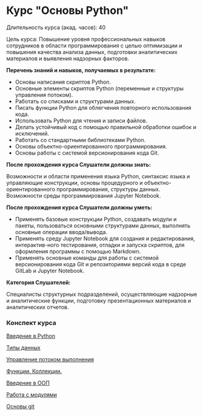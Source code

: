 Курс "Основы Python"
====================

Длительность курса (акад. часов): 40

Цель курса: Повышение уровня профессиональных навыков сотрудников в области программирования с целью оптимизации и повышения качества анализа данных, подготовки аналитических материалов и выявления надзорных факторов.

**Перечень знаний и навыков, получаемых в результате:**

- Основы написания скриптов Python.
- Основные элементы скриптов Python (переменные и структуры управления потоком).
- Работать со списками и структурами данных.
- Писать функции Python для облегчения повторного использования кода.
- Использовать Python для чтения и записи файлов.
- Делать устойчивый код с помощью правильной обработки ошибок и исключений.
- Работать со стандартными библиотеками Python.
- Основы объектно-ориентированного программирования.
- Основы работы с системой версионирования кода Git.

**После прохождения курса Слушатели должны знать:**

Возможности и области применения языка Python, синтаксис языка и управляющие конструкции, основы процедурного и объектно-ориентированного программирования, структуры данных. Возможности среды программирования Jupyter Notebook.

**После прохождения курса Слушатели должны уметь:**

- Применять базовые конструкции Python, создавать модули и пакеты, пользоваться основными структурами данных, выполнять основные операции ввода/вывода.
- Применять среду Jupyter Notebook для создания и редактирования, интерактив-ного тестирования, отладки и запуска скриптов, для оформления программы с помощью Markdown.
- Применять основные команды для работы с системой версионирования кода Git и репозиториями версий кода в среде GitLab и Jupyter Notebook.

**Категория Слушателей:**

Специалисты структурных подразделений, осуществляющие надзорные и аналитические функции, подготовку презентационных материалов и аналитических отчетов.

### Конспект курса

[Введение в Python](getting_started.md)

[Типы данных](types.md)

[Управление потоком выполнения](cycles_and_branching.md)

[Функции. Коллекции.](collections_and_functions.md)

[Введение в ООП](oop.md)

[Работа с модулями](modules_info.md)

[Основы git](git_info.md)


